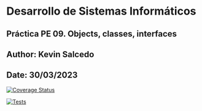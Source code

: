 # Desarrollo de Sistemas Informáticos 

## Práctica PE 09. Objects, classes, interfaces 
## Author: Kevin Salcedo
## Date: 30/03/2023

[![Coverage Status](https://coveralls.io/repos/github/Kevinss02/DSI-PE-07/badge.svg?branch=main)](https://coveralls.io/github/Kevinss02/DSI-PE-07?branch=main)

[![Tests](https://github.com/Kevinss02/DSI-PE-09/actions/workflows/node.js.yml/badge.svg)](https://github.com/Kevinss02/DSI-PE-09/actions/workflows/node.js.yml)
